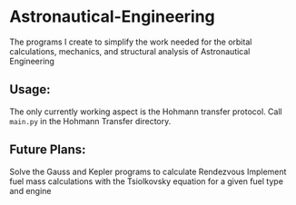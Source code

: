 # Astronautical-Engineering
The programs I create to simplify the work needed for the orbital calculations, mechanics, and structural analysis of Astronautical Engineering

## Usage:
The only currently working aspect is the Hohmann transfer protocol. Call `main.py` in the Hohmann Transfer directory.

## Future Plans:
Solve the Gauss and Kepler programs to calculate Rendezvous
Implement fuel mass calculations with the Tsiolkovsky equation for a given fuel type and engine
